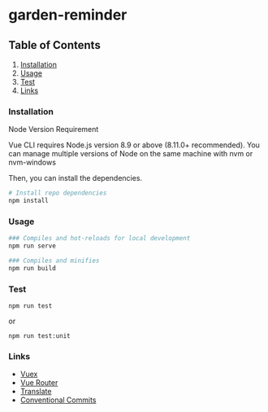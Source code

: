 # garden-reminder

## Table of Contents

1. [Installation](#installation)
2. [Usage](#usage)
3. [Test](#test)
4. [Links](#links)

### Installation

Node Version Requirement

Vue CLI requires Node.js version 8.9 or above (8.11.0+ recommended). You can manage multiple versions of Node on the same machine with nvm or nvm-windows

Then, you can install the dependencies.

```bash
# Install repo dependencies
npm install
```
### Usage

```bash
### Compiles and hot-reloads for local development
npm run serve

### Compiles and minifies
npm run build
```

### Test
```
npm run test
```
or
```
npm run test:unit
```

### Links

- [Vuex](https://vuex.vuejs.org/)
- [Vue Router](https://router.vuejs.org/)
- [Translate](http://kazupon.github.io/vue-i18n/)
- [Conventional Commits](https://www.conventionalcommits.org/en/v1.0.0-beta.2/)

